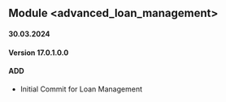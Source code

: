 ## Module <advanced_loan_management>

#### 30.03.2024
#### Version 17.0.1.0.0
#### ADD
- Initial Commit for Loan Management

